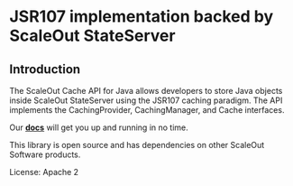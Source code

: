 # JSR107 implementation backed by ScaleOut StateServer

## Introduction

The ScaleOut Cache API for Java allows developers to store Java objects inside ScaleOut StateServer using the JSR107 caching paradigm. The API implements the CachingProvider, CachingManager, and Cache interfaces. 

Our **[docs](https://scaleoutsoftware.github.io/ScaleOutJSR107/)** will get you up and running in no time. 

This library is open source and has dependencies on other ScaleOut Software products. 

License: Apache 2 